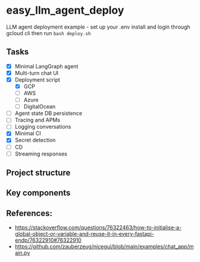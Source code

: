 # easy_llm_agent_deploy
LLM agent deployment example - set up your .env install and login through gcloud cli then run `bash deploy.sh`

## Tasks
- [x] Minimal LangGraph agent
- [x] Multi-turn chat UI
- [x] Deployment script
  - [x] GCP
  - [ ] AWS
  - [ ] Azure
  - [ ] DigitalOcean
- [ ] Agent state DB persistence
- [ ] Tracing and APMs
- [ ] Logging conversations
- [x] Minimal CI
- [x] Secret detection
- [ ] CD
- [ ] Streaming responses

## Project structure


## Key components


## References:

* https://stackoverflow.com/questions/76322463/how-to-initialise-a-global-object-or-variable-and-reuse-it-in-every-fastapi-endp/76322910#76322910 
* https://github.com/zauberzeug/nicegui/blob/main/examples/chat_app/main.py
